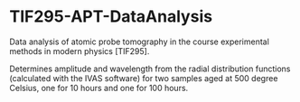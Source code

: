 # TIF295-APT-DataAnalysis
Data analysis of atomic probe tomography in the course experimental methods in modern physics [TIF295].

Determines amplitude and wavelength from the radial distribution functions (calculated with the IVAS software) for two samples aged at 500 degree Celsius, one for 10 hours and one for 100 hours. 
